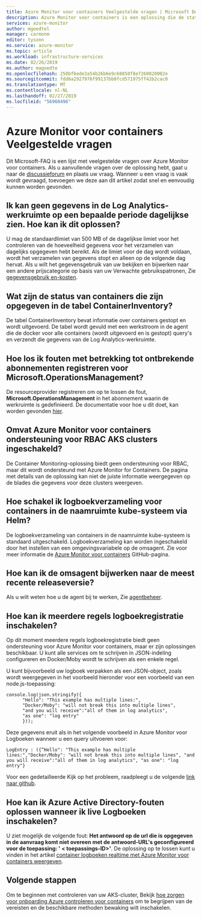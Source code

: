 ```yaml
---
title: Azure Monitor voor containers Veelgestelde vragen | Microsoft Docs
description: Azure Monitor voor containers is een oplossing die de status van uw AKS-clusters en exemplaren van de Container in Azure controleert. In dit artikel vindt u antwoorden op veelgestelde vragen.
services: azure-monitor
author: mgoedtel
manager: carmonm
editor: tysonn
ms.service: azure-monitor
ms.topic: article
ms.workload: infrastructure-services
ms.date: 02/26/2019
ms.author: magoedte
ms.openlocfilehash: 250bf6ede3a54b26b6e9c68850f8e7260020002e
ms.sourcegitcommit: fdd6a2927976f99137bb0fcd571975ff42b2cac0
ms.translationtype: MT
ms.contentlocale: nl-NL
ms.lasthandoff: 02/27/2019
ms.locfileid: "56960496"
---
```

# <a name="azure-monitor-for-containers-frequently-asked-questions"></a>Azure Monitor voor containers Veelgestelde vragen
Dit Microsoft-FAQ is een lijst met veelgestelde vragen over Azure Monitor voor containers. Als u aanvullende vragen over de oplossing hebt, gaat u naar de [discussieforum](https://feedback.azure.com/forums/34192--general-feedback) en plaats uw vraag. Wanneer u een vraag is vaak wordt gevraagd, toevoegen we deze aan dit artikel zodat snel en eenvoudig kunnen worden gevonden.

## <a name="i-am-unable-to-see-any-data-in-the-log-analytics-workspace-at-a-certain-time-everyday-how-do-i-resolve-this"></a>Ik kan geen gegevens in de Log Analytics-werkruimte op een bepaalde periode dagelijkse zien. Hoe kan ik dit oplossen? 

U mag de standaardlimiet van 500 MB of de dagelijkse limiet voor het controleren van de hoeveelheid gegevens voor het verzamelen van dagelijks opgegeven hebt bereikt. Als de limiet voor de dag wordt voldaan, wordt het verzamelen van gegevens stopt en alleen op de volgende dag hervat. Als u wilt het gegevensgebruik van uw bekijken en bijwerken naar een andere prijscategorie op basis van uw Verwachte gebruikspatronen, Zie [gegevensgebruik en-kosten](../platform/manage-cost-storage.md). 

## <a name="what-are-the-states-of-containers-specified-in-the-containerinventory-table"></a>Wat zijn de status van containers die zijn opgegeven in de tabel ContainerInventory?
De tabel ContainerInventory bevat informatie over containers gestopt en wordt uitgevoerd. De tabel wordt gevuld met een werkstroom in de agent die de docker voor alle containers (wordt uitgevoerd en is gestopt) query's en verzendt die gegevens van de Log Analytics-werkruimte.
 
## <a name="how-do-i-resolve-errors-related-to-missing-subscription-registration-for-microsoftoperationsmanagement"></a>Hoe los ik fouten met betrekking tot **ontbrekende abonnementen registreren voor Microsoft.OperationsManagement**?
De resourceprovider registreren om op te lossen de fout, **Microsoft.OperationsManagement** in het abonnement waarin de werkruimte is gedefinieerd. De documentatie voor hoe u dit doet, kan worden gevonden [hier](../../azure-resource-manager/resource-manager-register-provider-errors.md).

## <a name="does-azure-monitor-for-containers-include-support-for-rbac-enabled-aks-clusters"></a>Omvat Azure Monitor voor containers ondersteuning voor RBAC AKS clusters ingeschakeld?
De Container Monitoring-oplossing biedt geen ondersteuning voor RBAC, maar dit wordt ondersteund met Azure Monitor for Containers. De pagina met details van de oplossing kan niet de juiste informatie weergegeven op de blades die gegevens voor deze clusters weergeven.

## <a name="how-do-i-enable-log-collection-for-containers-in-the-kube-system-namespace-through-helm"></a>Hoe schakel ik logboekverzameling voor containers in de naamruimte kube-systeem via Helm?
De logboekverzameling van containers in de naamruimte kube-systeem is standaard uitgeschakeld. Logboekverzameling kan worden ingeschakeld door het instellen van een omgevingsvariabele op de omsagent. Zie voor meer informatie de [Azure Monitor voor containers](https://github.com/helm/charts/tree/master/incubator/azuremonitor-containers) GitHub-pagina. 

## <a name="how-do-i-update-the-omsagent-to-the-latest-released-version"></a>Hoe kan ik de omsagent bijwerken naar de meest recente releaseversie?
Als u wilt weten hoe u de agent bij te werken, Zie [agentbeheer](container-insights-manage-agent.md).

## <a name="how-do-i-enable-multi-line-logging"></a>Hoe kan ik meerdere regels logboekregistratie inschakelen?
Op dit moment meerdere regels logboekregistratie biedt geen ondersteuning voor Azure Monitor voor containers, maar er zijn oplossingen beschikbaar. U kunt alle services om te schrijven in JSON-indeling configureren en Docker/Moby wordt te schrijven als een enkele regel.

U kunt bijvoorbeeld uw logboek verpakken als een JSON-object, zoals wordt weergegeven in het voorbeeld hieronder voor een voorbeeld van een node.js-toepassing:

```
console.log(json.stringify({ 
      "Hello": "This example has multiple lines:",
      "Docker/Moby": "will not break this into multiple lines",
      "and you will receive":"all of them in log analytics",
      "as one": "log entry"
      }));
```

Deze gegevens eruit als in het volgende voorbeeld in Azure Monitor voor Logboeken wanneer u een query uitvoeren voor:

```
LogEntry : ({“Hello": "This example has multiple lines:","Docker/Moby": "will not break this into multiple lines", "and you will receive":"all of them in log analytics", "as one": "log entry"}

```

Voor een gedetailleerde Kijk op het probleem, raadpleegt u de volgende [link naar github](https://github.com/moby/moby/issues/22920).

## <a name="how-do-i-resolve-azure-active-directory-errors-when-i-enable-live-logs"></a>Hoe kan ik Azure Active Directory-fouten oplossen wanneer ik live Logboeken inschakelen? 
U ziet mogelijk de volgende fout: **Het antwoord op de url die is opgegeven in de aanvraag komt niet overeen met de antwoord-URL's geconfigureerd voor de toepassing: ' < toepassings-ID\>'**. De oplossing op te lossen kunt u vinden in het artikel [container logboeken realtime met Azure Monitor voor containers weergeven](container-insights-live-logs.md#configure-aks-with-azure-active-directory). 

## <a name="next-steps"></a>Volgende stappen
Om te beginnen met controleren van uw AKS-cluster, Bekijk [hoe zorgen voor onboarding Azure controleren voor containers](container-insights-onboard.md) om te begrijpen van de vereisten en de beschikbare methoden bewaking wilt inschakelen. 